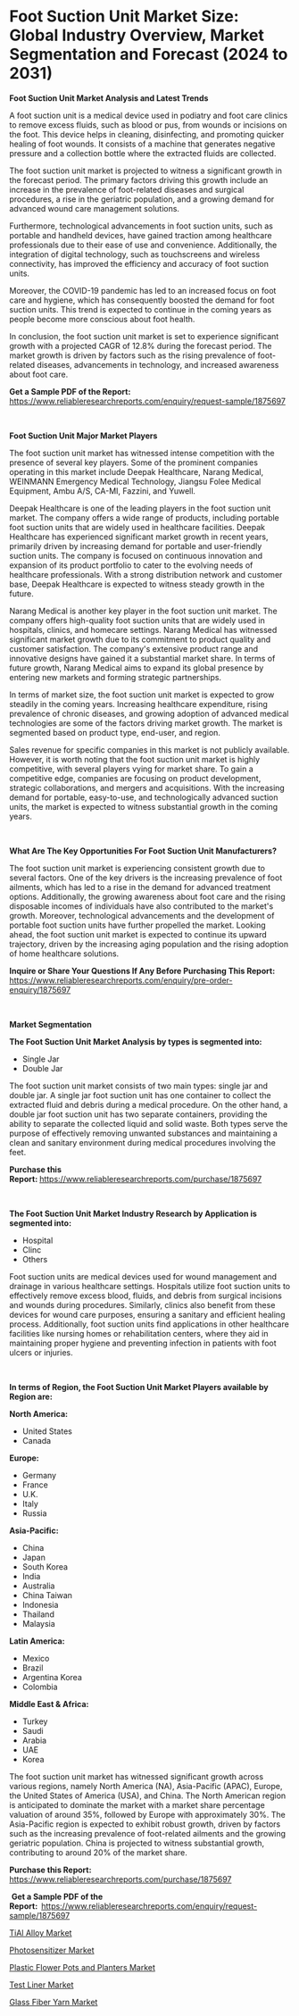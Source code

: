 <p><h1>Foot Suction Unit Market Size: Global Industry Overview, Market Segmentation and Forecast (2024 to 2031)</h1></p><p><strong>Foot Suction Unit Market Analysis and Latest Trends</strong></p>
<p><p>A foot suction unit is a medical device used in podiatry and foot care clinics to remove excess fluids, such as blood or pus, from wounds or incisions on the foot. This device helps in cleaning, disinfecting, and promoting quicker healing of foot wounds. It consists of a machine that generates negative pressure and a collection bottle where the extracted fluids are collected.</p><p>The foot suction unit market is projected to witness a significant growth in the forecast period. The primary factors driving this growth include an increase in the prevalence of foot-related diseases and surgical procedures, a rise in the geriatric population, and a growing demand for advanced wound care management solutions.</p><p>Furthermore, technological advancements in foot suction units, such as portable and handheld devices, have gained traction among healthcare professionals due to their ease of use and convenience. Additionally, the integration of digital technology, such as touchscreens and wireless connectivity, has improved the efficiency and accuracy of foot suction units.</p><p>Moreover, the COVID-19 pandemic has led to an increased focus on foot care and hygiene, which has consequently boosted the demand for foot suction units. This trend is expected to continue in the coming years as people become more conscious about foot health.</p><p>In conclusion, the foot suction unit market is set to experience significant growth with a projected CAGR of 12.8% during the forecast period. The market growth is driven by factors such as the rising prevalence of foot-related diseases, advancements in technology, and increased awareness about foot care.</p></p>
<p><strong>Get a Sample PDF of the Report:&nbsp;</strong> <a href="https://www.reliableresearchreports.com/enquiry/request-sample/1875697">https://www.reliableresearchreports.com/enquiry/request-sample/1875697</a></p>
<p>&nbsp;</p>
<p><strong>Foot Suction Unit Major Market Players</strong></p>
<p><p>The foot suction unit market has witnessed intense competition with the presence of several key players. Some of the prominent companies operating in this market include Deepak Healthcare, Narang Medical, WEINMANN Emergency Medical Technology, Jiangsu Folee Medical Equipment, Ambu A/S, CA-MI, Fazzini, and Yuwell.</p><p>Deepak Healthcare is one of the leading players in the foot suction unit market. The company offers a wide range of products, including portable foot suction units that are widely used in healthcare facilities. Deepak Healthcare has experienced significant market growth in recent years, primarily driven by increasing demand for portable and user-friendly suction units. The company is focused on continuous innovation and expansion of its product portfolio to cater to the evolving needs of healthcare professionals. With a strong distribution network and customer base, Deepak Healthcare is expected to witness steady growth in the future.</p><p>Narang Medical is another key player in the foot suction unit market. The company offers high-quality foot suction units that are widely used in hospitals, clinics, and homecare settings. Narang Medical has witnessed significant market growth due to its commitment to product quality and customer satisfaction. The company's extensive product range and innovative designs have gained it a substantial market share. In terms of future growth, Narang Medical aims to expand its global presence by entering new markets and forming strategic partnerships.</p><p>In terms of market size, the foot suction unit market is expected to grow steadily in the coming years. Increasing healthcare expenditure, rising prevalence of chronic diseases, and growing adoption of advanced medical technologies are some of the factors driving market growth. The market is segmented based on product type, end-user, and region.</p><p>Sales revenue for specific companies in this market is not publicly available. However, it is worth noting that the foot suction unit market is highly competitive, with several players vying for market share. To gain a competitive edge, companies are focusing on product development, strategic collaborations, and mergers and acquisitions. With the increasing demand for portable, easy-to-use, and technologically advanced suction units, the market is expected to witness substantial growth in the coming years.</p></p>
<p>&nbsp;</p>
<p><strong>What Are The Key Opportunities For Foot Suction Unit Manufacturers?</strong></p>
<p><p>The foot suction unit market is experiencing consistent growth due to several factors. One of the key drivers is the increasing prevalence of foot ailments, which has led to a rise in the demand for advanced treatment options. Additionally, the growing awareness about foot care and the rising disposable incomes of individuals have also contributed to the market's growth. Moreover, technological advancements and the development of portable foot suction units have further propelled the market. Looking ahead, the foot suction unit market is expected to continue its upward trajectory, driven by the increasing aging population and the rising adoption of home healthcare solutions.</p></p>
<p><strong>Inquire or Share Your Questions If Any Before Purchasing This Report:</strong> <a href="https://www.reliableresearchreports.com/enquiry/pre-order-enquiry/1875697">https://www.reliableresearchreports.com/enquiry/pre-order-enquiry/1875697</a></p>
<p>&nbsp;</p>
<p><strong>Market Segmentation</strong></p>
<p><strong>The Foot Suction Unit Market Analysis by types is segmented into:</strong></p>
<p><ul><li>Single Jar</li><li>Double Jar</li></ul></p>
<p><p>The foot suction unit market consists of two main types: single jar and double jar. A single jar foot suction unit has one container to collect the extracted fluid and debris during a medical procedure. On the other hand, a double jar foot suction unit has two separate containers, providing the ability to separate the collected liquid and solid waste. Both types serve the purpose of effectively removing unwanted substances and maintaining a clean and sanitary environment during medical procedures involving the feet.</p></p>
<p><strong>Purchase this Report:&nbsp;</strong><a href="https://www.reliableresearchreports.com/purchase/1875697">https://www.reliableresearchreports.com/purchase/1875697</a></p>
<p>&nbsp;</p>
<p><strong>The Foot Suction Unit Market Industry Research by Application is segmented into:</strong></p>
<p><ul><li>Hospital</li><li>Clinc</li><li>Others</li></ul></p>
<p><p>Foot suction units are medical devices used for wound management and drainage in various healthcare settings. Hospitals utilize foot suction units to effectively remove excess blood, fluids, and debris from surgical incisions and wounds during procedures. Similarly, clinics also benefit from these devices for wound care purposes, ensuring a sanitary and efficient healing process. Additionally, foot suction units find applications in other healthcare facilities like nursing homes or rehabilitation centers, where they aid in maintaining proper hygiene and preventing infection in patients with foot ulcers or injuries.</p></p>
<p>&nbsp;</p>
<p><strong>In terms of Region, the Foot Suction Unit Market Players available by Region are:</strong></p>
<p>
    <p> <strong> North America: </strong>
        <ul>
            <li>United States</li>
            <li>Canada</li>
        </ul>
        </p> 
    <p> <strong> Europe: </strong>
        <ul>
            <li>Germany</li>
            <li>France</li>
            <li>U.K.</li>
            <li>Italy</li>
            <li>Russia</li>
        </ul>
        </p> 
    <p> <strong> Asia-Pacific: </strong>
        <ul>
            <li>China</li>
            <li>Japan</li>
            <li>South Korea</li>
            <li>India</li>
            <li>Australia</li>
            <li>China Taiwan</li>
            <li>Indonesia</li>
            <li>Thailand</li>
            <li>Malaysia</li>
        </ul>
        </p> 
    <p> <strong> Latin America: </strong>
        <ul>
            <li>Mexico</li>
            <li>Brazil</li>
            <li>Argentina Korea</li>
            <li>Colombia</li>
        </ul>
        </p> 
    <p> <strong> Middle East & Africa: </strong>
        <ul>
            <li>Turkey</li>
            <li>Saudi</li>
            <li>Arabia</li>
            <li>UAE</li>
            <li>Korea</li>
        </ul>
    </p>
    </p>
<p><p>The foot suction unit market has witnessed significant growth across various regions, namely North America (NA), Asia-Pacific (APAC), Europe, the United States of America (USA), and China. The North American region is anticipated to dominate the market with a market share percentage valuation of around 35%, followed by Europe with approximately 30%. The Asia-Pacific region is expected to exhibit robust growth, driven by factors such as the increasing prevalence of foot-related ailments and the growing geriatric population. China is projected to witness substantial growth, contributing to around 20% of the market share.</p></p>
<p><strong>Purchase this Report: </strong><a href="https://www.reliableresearchreports.com/purchase/1875697">https://www.reliableresearchreports.com/purchase/1875697</a></p>
<p>&nbsp;<strong>Get a Sample PDF of the Report:&nbsp;&nbsp;</strong><a href="https://www.reliableresearchreports.com/enquiry/request-sample/1875697">https://www.reliableresearchreports.com/enquiry/request-sample/1875697</a></p>
<p><strong></strong></p>
<p><p><a href="https://medium.com/@jordyhansen565/tial-alloy-market-furnishes-information-on-market-share-market-trends-and-market-growth-c4881302dbfc">TiAl Alloy Market</a></p><p><a href="https://medium.com/@jordyhansen565/photosensitizer-market-size-and-market-trends-complete-industry-overview-2024-to-2031-054cc8290d77">Photosensitizer Market</a></p><p><a href="https://medium.com/@jamesday5g/plastic-flower-pots-and-planters-market-analysis-and-sze-forecasted-for-period-from-2024-to-2031-63d9e8ce8e19">Plastic Flower Pots and Planters Market</a></p><p><a href="https://medium.com/@jordyhansen565/test-liner-market-trends-and-market-analysis-forecasted-for-period-2024-2031-c0f1a5e4184f">Test Liner Market</a></p><p><a href="https://medium.com/@jordyhansen565/glass-fiber-yarn-market-insights-into-market-cagr-market-trends-and-growth-strategies-0e96a8c191df">Glass Fiber Yarn Market</a></p></p>